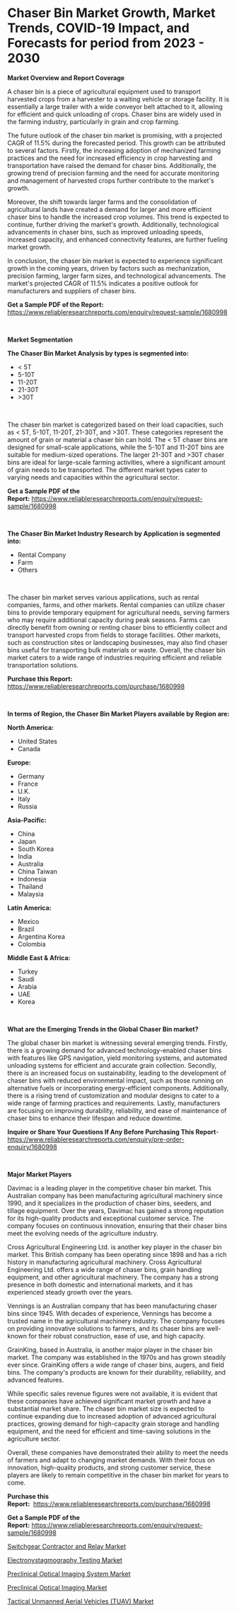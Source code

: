 <p><h1>Chaser Bin Market Growth, Market Trends, COVID-19 Impact, and Forecasts for period from 2023 - 2030</h1></p><p><strong>Market Overview and Report Coverage</strong></p>
<p><p>A chaser bin is a piece of agricultural equipment used to transport harvested crops from a harvester to a waiting vehicle or storage facility. It is essentially a large trailer with a wide conveyor belt attached to it, allowing for efficient and quick unloading of crops. Chaser bins are widely used in the farming industry, particularly in grain and crop farming.</p><p>The future outlook of the chaser bin market is promising, with a projected CAGR of 11.5% during the forecasted period. This growth can be attributed to several factors. Firstly, the increasing adoption of mechanized farming practices and the need for increased efficiency in crop harvesting and transportation have raised the demand for chaser bins. Additionally, the growing trend of precision farming and the need for accurate monitoring and management of harvested crops further contribute to the market's growth.</p><p>Moreover, the shift towards larger farms and the consolidation of agricultural lands have created a demand for larger and more efficient chaser bins to handle the increased crop volumes. This trend is expected to continue, further driving the market's growth. Additionally, technological advancements in chaser bins, such as improved unloading speeds, increased capacity, and enhanced connectivity features, are further fueling market growth.</p><p>In conclusion, the chaser bin market is expected to experience significant growth in the coming years, driven by factors such as mechanization, precision farming, larger farm sizes, and technological advancements. The market's projected CAGR of 11.5% indicates a positive outlook for manufacturers and suppliers of chaser bins.</p></p>
<p><strong>Get a Sample PDF of the Report:</strong> <a href="https://www.reliableresearchreports.com/enquiry/request-sample/1680998">https://www.reliableresearchreports.com/enquiry/request-sample/1680998</a></p>
<p>&nbsp;</p>
<p><strong>Market Segmentation</strong></p>
<p><strong>The Chaser Bin Market Analysis by types is segmented into:</strong></p>
<p><ul><li>< 5T</li><li>5-10T</li><li>11-20T</li><li>21-30T</li><li>>30T</li></ul></p>
<p>&nbsp;</p>
<p><p>The chaser bin market is categorized based on their load capacities, such as < 5T, 5-10T, 11-20T, 21-30T, and >30T. These categories represent the amount of grain or material a chaser bin can hold. The < 5T chaser bins are designed for small-scale applications, while the 5-10T and 11-20T bins are suitable for medium-sized operations. The larger 21-30T and >30T chaser bins are ideal for large-scale farming activities, where a significant amount of grain needs to be transported. The different market types cater to varying needs and capacities within the agricultural sector.</p></p>
<p><strong>Get a Sample PDF of the Report:</strong>&nbsp;<a href="https://www.reliableresearchreports.com/enquiry/request-sample/1680998">https://www.reliableresearchreports.com/enquiry/request-sample/1680998</a></p>
<p>&nbsp;</p>
<p><strong>The Chaser Bin Market Industry Research by Application is segmented into:</strong></p>
<p><ul><li>Rental Company</li><li>Farm</li><li>Others</li></ul></p>
<p>&nbsp;</p>
<p><p>The chaser bin market serves various applications, such as rental companies, farms, and other markets. Rental companies can utilize chaser bins to provide temporary equipment for agricultural needs, serving farmers who may require additional capacity during peak seasons. Farms can directly benefit from owning or renting chaser bins to efficiently collect and transport harvested crops from fields to storage facilities. Other markets, such as construction sites or landscaping businesses, may also find chaser bins useful for transporting bulk materials or waste. Overall, the chaser bin market caters to a wide range of industries requiring efficient and reliable transportation solutions.</p></p>
<p><strong>Purchase this Report:</strong>&nbsp; <a href="https://www.reliableresearchreports.com/purchase/1680998">https://www.reliableresearchreports.com/purchase/1680998</a></p>
<p>&nbsp;</p>
<p><strong>In terms of Region, the Chaser Bin Market Players available by Region are:</strong></p>
<p>
    <p> <strong> North America: </strong>
        <ul>
            <li>United States</li>
            <li>Canada</li>
        </ul>
        </p> 
    <p> <strong> Europe: </strong>
        <ul>
            <li>Germany</li>
            <li>France</li>
            <li>U.K.</li>
            <li>Italy</li>
            <li>Russia</li>
        </ul>
        </p> 
    <p> <strong> Asia-Pacific: </strong>
        <ul>
            <li>China</li>
            <li>Japan</li>
            <li>South Korea</li>
            <li>India</li>
            <li>Australia</li>
            <li>China Taiwan</li>
            <li>Indonesia</li>
            <li>Thailand</li>
            <li>Malaysia</li>
        </ul>
        </p> 
    <p> <strong> Latin America: </strong>
        <ul>
            <li>Mexico</li>
            <li>Brazil</li>
            <li>Argentina Korea</li>
            <li>Colombia</li>
        </ul>
        </p> 
    <p> <strong> Middle East & Africa: </strong>
        <ul>
            <li>Turkey</li>
            <li>Saudi</li>
            <li>Arabia</li>
            <li>UAE</li>
            <li>Korea</li>
        </ul>
    </p>
    </p>
<p>&nbsp;</p>
<p><strong>What are the Emerging Trends in the Global Chaser Bin market?</strong></p>
<p><p>The global chaser bin market is witnessing several emerging trends. Firstly, there is a growing demand for advanced technology-enabled chaser bins with features like GPS navigation, yield monitoring systems, and automated unloading systems for efficient and accurate grain collection. Secondly, there is an increased focus on sustainability, leading to the development of chaser bins with reduced environmental impact, such as those running on alternative fuels or incorporating energy-efficient components. Additionally, there is a rising trend of customization and modular designs to cater to a wide range of farming practices and requirements. Lastly, manufacturers are focusing on improving durability, reliability, and ease of maintenance of chaser bins to enhance their lifespan and reduce downtime.</p></p>
<p><strong>Inquire or Share Your Questions If Any Before Purchasing This Report</strong>- <a href="https://www.reliableresearchreports.com/enquiry/pre-order-enquiry/1680998">https://www.reliableresearchreports.com/enquiry/pre-order-enquiry/1680998</a></p>
<p>&nbsp;</p>
<p><strong>Major Market Players</strong></p>
<p><p>Davimac is a leading player in the competitive chaser bin market. This Australian company has been manufacturing agricultural machinery since 1990, and it specializes in the production of chaser bins, seeders, and tillage equipment. Over the years, Davimac has gained a strong reputation for its high-quality products and exceptional customer service. The company focuses on continuous innovation, ensuring that their chaser bins meet the evolving needs of the agriculture industry. </p><p>Cross Agricultural Engineering Ltd. is another key player in the chaser bin market. This British company has been operating since 1898 and has a rich history in manufacturing agricultural machinery. Cross Agricultural Engineering Ltd. offers a wide range of chaser bins, grain handling equipment, and other agricultural machinery. The company has a strong presence in both domestic and international markets, and it has experienced steady growth over the years.</p><p>Vennings is an Australian company that has been manufacturing chaser bins since 1945. With decades of experience, Vennings has become a trusted name in the agricultural machinery industry. The company focuses on providing innovative solutions to farmers, and its chaser bins are well-known for their robust construction, ease of use, and high capacity.</p><p>GrainKing, based in Australia, is another major player in the chaser bin market. The company was established in the 1970s and has grown steadily ever since. GrainKing offers a wide range of chaser bins, augers, and field bins. The company's products are known for their durability, reliability, and advanced features.</p><p>While specific sales revenue figures were not available, it is evident that these companies have achieved significant market growth and have a substantial market share. The chaser bin market size is expected to continue expanding due to increased adoption of advanced agricultural practices, growing demand for high-capacity grain storage and handling equipment, and the need for efficient and time-saving solutions in the agriculture sector.</p><p>Overall, these companies have demonstrated their ability to meet the needs of farmers and adapt to changing market demands. With their focus on innovation, high-quality products, and strong customer service, these players are likely to remain competitive in the chaser bin market for years to come.</p></p>
<p><strong>Purchase this Report:</strong>&nbsp;&nbsp;<a href="https://www.reliableresearchreports.com/purchase/1680998">https://www.reliableresearchreports.com/purchase/1680998</a></p>
<p></p>
<p><strong>Get a Sample PDF of the Report:</strong>&nbsp;<a href="https://www.reliableresearchreports.com/enquiry/request-sample/1680998">https://www.reliableresearchreports.com/enquiry/request-sample/1680998</a></p>
<p><p><a href="https://www.linkedin.com/pulse/switchgear-contractor-relay-market-share-amp-new-trends-y80ac/">Switchgear Contractor and Relay Market</a></p><p><a href="https://medium.com/@loririce03/electronystagmography-testing-market-size-cagr-trends-2024-2030-0201ea991971">Electronystagmography Testing Market</a></p><p><a href="https://github.com/YashRP12/Market-Research-Report-List-1/blob/main/preclinical-optical-imaging-system-market.md">Preclinical Optical Imaging System Market</a></p><p><a href="https://github.com/Chiragrp24/Market-Research-Report-List-1/blob/main/preclinical-optical-imaging-market.md">Preclinical Optical Imaging Market</a></p><p><a href="https://www.linkedin.com/pulse/tactical-unmanned-aerial-vehicles-tuav-market-share-amp-2ghsc/">Tactical Unmanned Aerial Vehicles (TUAV) Market</a></p></p>